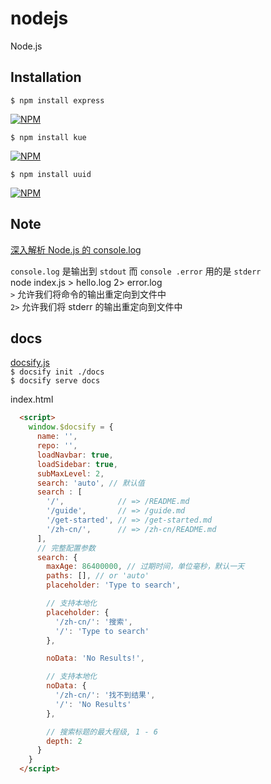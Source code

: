 nodejs
======

Node.js

## Installation

    $ npm install express

[![NPM](https://nodei.co/npm/express.png?downloads=true&stars=true)](https://nodei.co/npm/express/)

    $ npm install kue

[![NPM](https://nodei.co/npm/kue.png?downloads=true&stars=true)](https://nodei.co/npm/kue/)

    $ npm install uuid

[![NPM](https://nodei.co/npm/uuid.png?downloads=true&stars=true)](https://nodei.co/npm/uuid/)

## Note

[深入解析 Node.js 的 console.log](https://juejin.im/post/5cf0e3bc518825105c4f7ad7?utm_source=gold_browser_extension)

`console.log` 是输出到 `stdout` 而 `console .error` 用的是 `stderr`  
node index.js > hello.log 2> error.log    
`>` 允许我们将命令的输出重定向到文件中  
`2>` 允许我们将 stderr 的输出重定向到文件中  

## docs

[docsify.js](https://docsify.js.org/#/zh-cn/quickstart)  
`$ docsify init ./docs`  
`$ docsify serve docs`

index.html

```html
  <script>
    window.$docsify = {
      name: '',
      repo: '',
      loadNavbar: true,
      loadSidebar: true,
      subMaxLevel: 2,
      search: 'auto', // 默认值
      search : [
        '/',            // => /README.md
        '/guide',       // => /guide.md
        '/get-started', // => /get-started.md
        '/zh-cn/',      // => /zh-cn/README.md
      ],
      // 完整配置参数
      search: {
        maxAge: 86400000, // 过期时间，单位毫秒，默认一天
        paths: [], // or 'auto'
        placeholder: 'Type to search',

        // 支持本地化
        placeholder: {
          '/zh-cn/': '搜索',
          '/': 'Type to search'
        },

        noData: 'No Results!',

        // 支持本地化
        noData: {
          '/zh-cn/': '找不到结果',
          '/': 'No Results'
        },

        // 搜索标题的最大程级, 1 - 6
        depth: 2
      }
    }
  </script>
```
